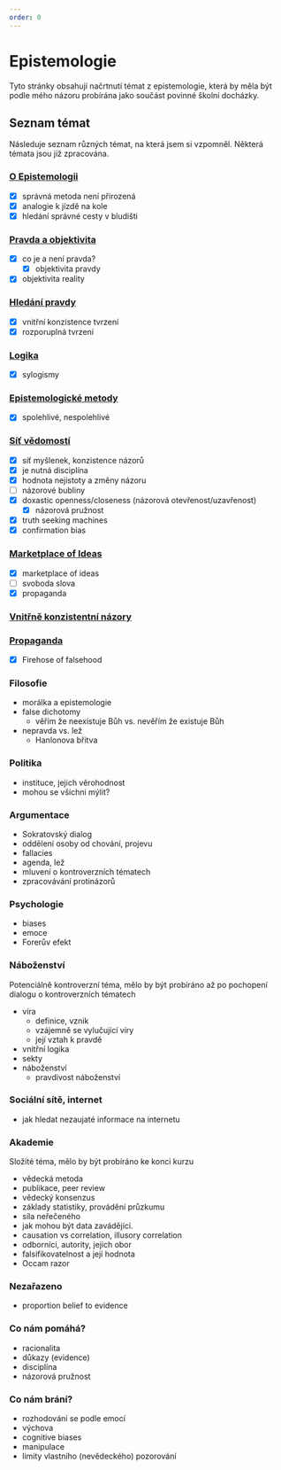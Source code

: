 ```yaml
---
order: 0
---
```


# Epistemologie

Tyto stránky obsahují načrtnutí témat z epistemologie, která by měla být podle mého názoru probírána jako součást povinné školní docházky.


## Seznam témat

Následuje seznam různých témat, na která jsem si vzpomněl. Některá témata jsou již zpracována.


### [O Epistemologii](01-o-epistemologii.md)

- [x] správná metoda není přirozená
- [x] analogie k jízdě na kole
- [x] hledání správné cesty v bludišti

### [Pravda a objektivita](02-pravda-a-objektivita.md)

- [x] co je a není pravda?
  - [x] objektivita pravdy
- [x] objektivita reality

### [Hledání pravdy](03-hledani-pravdy.md)

- [x] vnitřní konzistence tvrzení
- [x] rozporuplná tvrzení

### [Logika](04-logika.md)

- [x] sylogismy

### [Epistemologické metody](05-metody.md)

- [x] spolehlivé, nespolehlivé

### [Síť vědomostí](06-sit-vedomosti.md)

- [x] síť myšlenek, konzistence názorů
- [x] je nutná disciplína
- [x] hodnota nejistoty a změny názoru
- [ ] názorové bubliny
- [x] doxastic openness/closeness (názorová otevřenost/uzavřenost)
  - [x] názorová pružnost
- [x] truth seeking machines
- [x] confirmation bias

### [Marketplace of Ideas](07-marketplace-of-ideas.md)

- [x] marketplace of ideas
- [ ] svoboda slova
- [x] propaganda

### [Vnitřně konzistentní názory](08-konzistentni-nazory.md)

### [Propaganda](20-propaganda.md)

- [x] Firehose of falsehood

### Filosofie

- morálka a epistemologie
- false dichotomy
  - věřím že neexistuje Bůh vs. nevěřím že existuje Bůh
- nepravda vs. lež
  - Hanlonova břitva

### Politika

- instituce, jejich věrohodnost
- mohou se všichni mýlit?

### Argumentace

- Sokratovský dialog
- oddělení osoby od chování, projevu
- fallacies
- agenda, lež
- mluvení o kontroverzních tématech
- zpracovávání protinázorů

### Psychologie

- biases
- emoce
- Forerův efekt

### Náboženství

Potenciálně kontroverzní téma, mělo by být probíráno až po pochopení dialogu o kontroverzních tématech

- víra
  - definice, vznik
  - vzájemně se vylučující víry
  - její vztah k pravdě
- vnitřní logika
- sekty
- náboženství
  - pravdivost náboženství

### Sociální sítě, internet

- jak hledat nezaujaté informace na internetu

### Akademie

Složité téma, mělo by být probíráno ke konci kurzu

- vědecká metoda
- publikace, peer review
- vědecký konsenzus
- základy statistiky, provádění průzkumu
- síla neřečeného
- jak mohou být data zavádějící.
- causation vs correlation, illusory correlation
- odborníci, autority, jejich obor
- falsifikovatelnost a její hodnota
- Occam razor

### Nezařazeno

- proportion belief to evidence

### Co nám pomáhá?

- racionalita
- důkazy (evidence)
- disciplína
- názorová pružnost

### Co nám brání?

- rozhodování se podle emocí
- výchova
- cognitive biases
- manipulace
- limity vlastního (nevědeckého) pozorování
